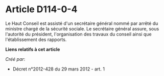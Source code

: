 # Article D114-0-4

Le  Haut Conseil est assisté d'un secrétaire général nommé par arrêté du  ministre chargé de la sécurité sociale. Le
secrétaire général assure,  sous l'autorité du président, l'organisation des travaux du conseil  ainsi que l'établissement
des rapports.

**Liens relatifs à cet article**

_Créé par_:

  - Décret n°2012-428 du 29 mars 2012 - art. 1
